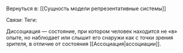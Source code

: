 Вернуться в: [[Сущность модели репрезентативные системы]]

Связи:
Теги:

Диссоциация — состояние, при котором человек находится не «в» опыте, но наблюдает или слышит его снаружи как с точки зрения зрителя, в отличие от состояния [[Ассоциация|ассоциации]].